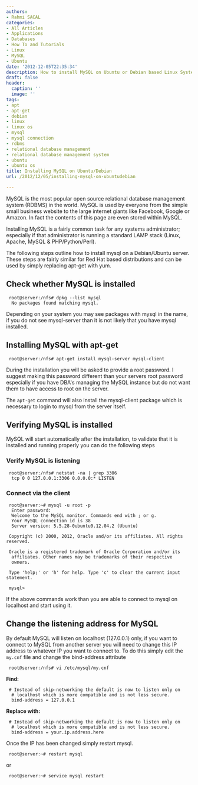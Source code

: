 ```yaml
---
authors:
- Rahmi SACAL
categories:
- All Articles
- Applications
- Databases
- How To and Tutorials
- Linux
- MySQL
- Ubuntu
date: '2012-12-05T22:35:34'
description: How to install MySQL on Ubuntu or Debian based Linux Systems using apt-get
draft: false
header:
  caption: ''
  image: ''
tags:
- apt
- apt-get
- debian
- linux
- linux os
- mysql
- mysql connection
- rdbms
- relational database management
- relational database management system
- ubuntu
- ubuntu os
title: Installing MySQL on Ubuntu/Debian
url: /2012/12/05/installing-mysql-on-ubuntudebian

---
```


MySQL is the most popular open source relational database management system (RDBMS) in the world. MySQL is used by everyone from the simple small business website to the large internet giants like Facebook, Google or Amazon. In fact the contents of this page are even stored within MySQL.

Installing MySQL is a fairly common task for any systems administrator; especially if that administrator is running a standard LAMP stack (Linux, Apache, MySQL & PHP/Python/Perl).

The following steps outline how to install mysql on a Debian/Ubuntu server. These steps are fairly similar for Red Hat based distributions and can be used by simply replacing apt-get with yum.

## Check whether MySQL is installed
     
     root@server:/nfs# dpkg --list mysql
      No packages found matching mysql.

Depending on your system you may see packages with mysql in the name, if you do not see mysql-server than it is not likely that you have mysql installed.

## Installing MySQL with apt-get
     
     root@server:/nfs# apt-get install mysql-server mysql-client

During the installation you will be asked to provide a root password. I suggest making this password different than your servers root password especially if you have DBA's managing the MySQL instance but do not want them to have access to root on the server.

The `apt-get` command will also install the mysql-client package which is necessary to login to mysql from the server itself.

## Verifying MySQL is installed

MySQL will start automatically after the installation, to validate that it is installed and running properly you can do the following steps

### Verify MySQL is listening
     
     root@server:/nfs# netstat -na | grep 3306
      tcp 0 0 127.0.0.1:3306 0.0.0.0:* LISTEN

### Connect via the client
     
     root@server:~# mysql -u root -p
      Enter password:
      Welcome to the MySQL monitor. Commands end with ; or g.
      Your MySQL connection id is 38
      Server version: 5.5.28-0ubuntu0.12.04.2 (Ubuntu)

     Copyright (c) 2000, 2012, Oracle and/or its affiliates. All rights reserved.
     
     Oracle is a registered trademark of Oracle Corporation and/or its
      affiliates. Other names may be trademarks of their respective
      owners.
     
     Type 'help;' or 'h' for help. Type 'c' to clear the current input statement.

     mysql>

If the above commands work than you are able to connect to mysql on localhost and start using it.

## Change the listening address for MySQL

By default MySQL will listen on localhost (127.0.0.1) only, if you want to connect to MySQL from another server you will need to change this IP address to whatever IP you want to connect to. To do this simply edit the `my.cnf` file and change the bind-address attribute
     
     root@server:/nfs# vi /etc/mysql/my.cnf

**Find:**
     
     # Instead of skip-networking the default is now to listen only on
      # localhost which is more compatible and is not less secure.
      bind-address = 127.0.0.1

**Replace with:**
     
     # Instead of skip-networking the default is now to listen only on
      # localhost which is more compatible and is not less secure.
      bind-address = your.ip.address.here

Once the IP has been changed simply restart mysql.
     
     root@server:~# restart mysql

or
     
     root@server:~# service mysql restart

